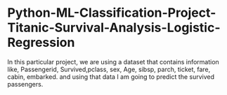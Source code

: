 # Python-ML-Classification-Project-Titanic-Survival-Analysis-Logistic-Regression
In this particular project, we are using a dataset that contains information like, Passengerid, Survived,pclass, sex, Age, sibsp, parch, ticket, fare, cabin, embarked. and using that data I am going to predict the survived passengers.
